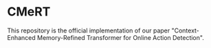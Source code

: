 # CMeRT
This repository is the official implementation of our paper "Context-Enhanced Memory-Refined Transformer for Online Action Detection".
